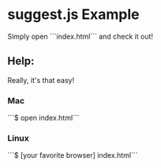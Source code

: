 <h1>suggest.js Example</h1>
Simply open ```index.html``` and check it out!<br>

<h2>Help:</h2>
Really, it's that easy!

<h3>Mac</h3>
```$ open index.html```

<h3>Linux</h3>
```$ [your favorite browser] index.html```
